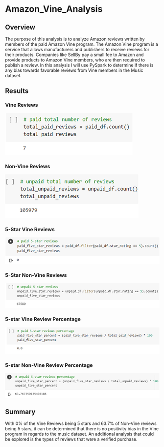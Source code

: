 # Amazon_Vine_Analysis

## Overview
The purpose of this analysis is to analyze Amazon reviews written by members of the paid Amazon Vine program. The Amazon Vine program is a service that allows manufacturers and publishers to receive reviews for their products. Companies like SellBy pay a small fee to Amazon and provide products to Amazon Vine members, who are then required to publish a review. In this analysis I will use PySpark to determine if there is any bias towards favorable reviews from Vine members in the Music dataset.

## Results
### Vine Reviews
![image](https://github.com/awill1786/Amazon_Vine_Analysis/blob/main/Resources/Vine_reviews.png?raw=true)
### Non-Vine Reviews
![image](https://github.com/awill1786/Amazon_Vine_Analysis/blob/main/Resources/Non-Vine_reviews.png?raw=true)
### 5-Star Vine Reviews
![image](https://github.com/awill1786/Amazon_Vine_Analysis/blob/main/Resources/Vine_5star_reviews.png?raw=true)
### 5-Star Non-Vine Reviews
![image](https://github.com/awill1786/Amazon_Vine_Analysis/blob/main/Resources/Non-Vine_5star_reviews.png?raw=true)
### 5-star Vine Review Percentage
![image](https://github.com/awill1786/Amazon_Vine_Analysis/blob/main/Resources/Vine_5star_review_percentage.png?raw=true)
### 5-star Non-Vine Review Percentage
![image](https://github.com/awill1786/Amazon_Vine_Analysis/blob/main/Resources/Non-Vine_5star_review_percentage.png?raw=true)
## Summary
With 0% of the Vine Reviews being 5 stars and 63.7% of Non-Vine reviews being 5 stars, it can be determined that there is no positivity bias in the Vine program in regards to the music dataset. An additional analysis that could be explored is the types of reviews that were a verified purchase. 

